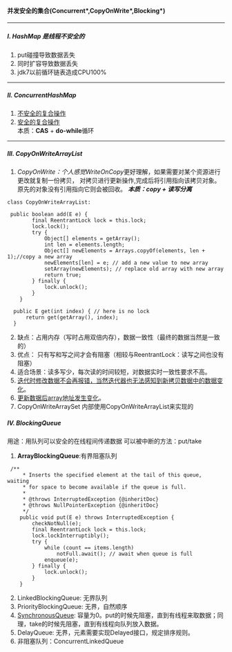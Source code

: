 #### 并发安全的集合(Concurrent*,CopyOnWrite*,Blocking*)

---
##### I. HashMap 是线程不安全的
1. put碰撞导致数据丢失
2. 同时扩容导致数据丢失
3. jdk7以前循环链表造成CPU100%

---
##### II. ConcurrentHashMap 
1. [不安全的复合操作](concurrent_map/UnsafeOperations.java)
2. [安全的复合操作](concurrent_map/SafeOperations.java)  
本质：**CAS** + **do-while**循环

---
##### III. CopyOnWriteArrayList
1. ***CopyOnWrite*：个人感觉*WriteOnCopy*更好理解，如果需要对某个资源进行更改就复制一份拷贝，
对拷贝进行更新操作,完成后将引用指向该拷贝对象。原先的对象没有引用指向它则会被回收。
**_本质：copy + 读写分离_**

~~~
class CopyOnWriteArrayList:

 public boolean add(E e) {
        final ReentrantLock lock = this.lock;
        lock.lock();
        try {
            Object[] elements = getArray();
            int len = elements.length;
            Object[] newElements = Arrays.copyOf(elements, len + 1);//copy a new array
            newElements[len] = e; // add a new value to new array
            setArray(newElements); // replace old array with new array
            return true;
        } finally {
            lock.unlock();
        }
    }
    
  public E get(int index) { // here is no lock
      return get(getArray(), index);
  }
~~~

2. 缺点：占用内存（写时占用双倍内存），数据一致性（最终的数据当然是一致的）
3. 优点： 只有写和写之间才会有阻塞（相较与ReentrantLock：读写之间也没有阻塞）
4. 适合场景：读多写少，每次读的时间较短，对数据实时一致性要求不高。
5. [迭代时修改数据不会再报错，当然迭代器也无法感知到新拷贝数据中的数据变化](copyonwrite_list/CopyOnWriteArrayListDemo1.java)。
6. [更新数据后array地址发生变化](copyonwrite_list/CopyOnWriteArrayListDemo2.java)。
7. CopyOnWriteArraySet 内部使用CopyOnWriteArrayList来实现的


##### IV. BlockingQueue
用途：用队列可以安全的在线程间传递数据
可以被中断的方法：put/take

1. **ArrayBlockingQueue**:有界阻塞队列
~~~
 /**
     * Inserts the specified element at the tail of this queue, waiting
     * for space to become available if the queue is full.
     *
     * @throws InterruptedException {@inheritDoc}
     * @throws NullPointerException {@inheritDoc}
     */
    public void put(E e) throws InterruptedException {
        checkNotNull(e);
        final ReentrantLock lock = this.lock;
        lock.lockInterruptibly();
        try {
            while (count == items.length) 
                notFull.await(); // await when queue is full
            enqueue(e);
        } finally {
            lock.unlock();
        }
    }
~~~
2. LinkedBlockingQueue: 无界队列
3. PriorityBlockingQueue: 无界，自然顺序
4. [SynchronousQueue](queue/SynchronousQueueDemo.java): 容量为0。put的时候先阻塞，直到有线程来取数据；同理，take的时候先阻塞，直到有线程向队列放入数据。
5. DelayQueue: 无界，元素需要实现Delayed接口，规定排序规则。
6. 非阻塞队列：ConcurrentLinkedQueue


